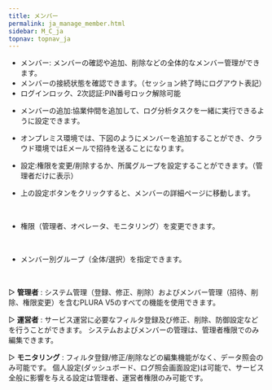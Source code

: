 ```yaml
---
title: メンバー
permalink: ja_manage_member.html
sidebar: M_C_ja
topnav: topnav_ja
---
```


- メンバー: メンバーの確認や追加、削除などの全体的なメンバー管理ができます。
- メンバーの接続状態を確認できます。（セッション終了時にログアウト表記）
- ログインロック、2次認証:PIN番号ロック解除可能

 <!-- [![image](/docs/images/Manual/common/manage/member/1.png){: width="800" }](/docs/images/Manual/common/manage/member/1.png){: target="_blank"}-->

- メンバーの追加:協業仲間を追加して、ログ分析タスクを一緒に実行できるように設定できます。

- オンプレミス環境では、下図のようにメンバーを追加することができ、クラウド環境ではEメールで招待を送ることになります。   
 <!-- [![image](/docs/images/Manual/common/manage/member/2.png)](/docs/images/Manual/common/manage/member/2.png){: target="_blank"}-->

- 設定:権限を変更/削除するか、所属グループを設定することができます。（管理者だけに表示）

 <!-- [![image](/docs/images/Manual/common/manage/member/3.png){: width="800" }](/docs/images/Manual/common/manage/member/3.png){: target="_blank"}-->

- 上の設定ボタンをクリックすると、メンバーの詳細ページに移動します。

 <!-- [![image](/docs/images/Manual/common/manage/member/4.png){: width="800" }](/docs/images/Manual/common/manage/member/4.png){: target="_blank"}-->

<br />

- 権限（管理者、オペレータ、モニタリング）を変更できます。

 <!-- [![image](/docs/images/Manual/common/manage/member/5.png)](/docs/images/Manual/common/manage/member/5.png){: target="_blank"}-->

<br />

- メンバー別グループ（全体/選択）を指定できます。

 <!-- [![image](/docs/images/Manual/common/manage/member/6.png)](/docs/images/Manual/common/manage/member/6.png){: target="_blank"}-->

<br />

▷ **管理者** : システム管理（登録、修正、削除）およびメンバー管理（招待、削除、権限変更）を含むPLURA V5のすべての機能を使用できます。

▷ **運営者** : サービス運営に必要なフィルタ登録及び修正、削除、防御設定などを行うことができます。
システムおよびメンバーの管理は、管理者権限でのみ編集できます。

▷ **モニタリング** : フィルタ登録/修正/削除などの編集機能がなく、データ照会のみ可能です。
個人設定(ダッシュボード、ログ照会画面設定)は可能で、サービス全般に影響を与える設定は管理者、運営者権限のみ可能です。